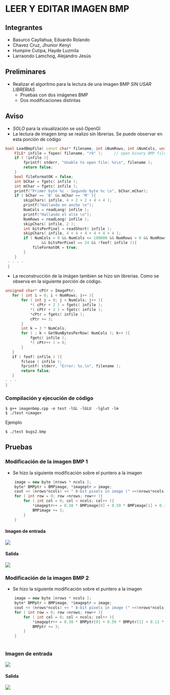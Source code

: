 # LEER Y EDITAR IMAGEN BMP
## Integrantes
- Basurco Cayllahua, Eduardo Rolando
- Chavez Cruz, Jhunior Kenyi
- Humpire Cutipa, Hayde Luzmila
- Larraondo Lamchog, Alejandro Jesús 

## Preliminares
- Realizar el algoritmo para la lectura de una imagen BMP *SIN USAR LIBRERIAS*
  - Pruebas con dos imágenes BMP
  - Dos modificaciones distintas
## Aviso
- *SOLO* para la visualización se usó OpenGl
- La lectura de imagen bmp se realizo sin librerias. Se puede observar en esta porción de código

```cpp
bool LoadBmpFile( const char* filename, int &NumRows, int &NumCols, unsigned char* &ImagePtr ){
    FILE* infile = fopen( filename, "rb" );		// open binary BMP file for reading
    if ( !infile ){
        fprintf( stderr, "Unable to open file: %s\n", filename );
        return false;
    }
    bool fileFormatOK = false;
    int bChar = fgetc( infile );
    int mChar = fgetc( infile );
    printf("Primer byte %c - Segundo byte %c \n", bChar,mChar);
    if ( bChar == 'B' && mChar == 'M' ){
        skipChars( infile, 4 + 2 + 2 + 4 + 4 );
        printf("Hallando en ancho \n");
        NumCols = readLong( infile );
        printf("Hallando el alto \n");
        NumRows = readLong( infile );
        skipChars( infile, 2 );	
        int bitsPerPixel = readShort( infile );
        skipChars( infile, 4 + 4 + 4 + 4 + 4 + 4 );
        if ( NumCols > 0 && NumCols <= 100000 && NumRows > 0 && NumRows <= 100000
                && bitsPerPixel == 24 && !feof( infile )){
            fileFormatOK = true;
        }
    }
 - - - -
 }
 ```
 
 - La reconstrucción de la imágen tambien se hizo sin librerias. Como se observa en la siguiente porción de código.
 
 ```cpp
 unsigned char* cPtr = ImagePtr;
    for ( int i = 0; i < NumRows; i++ ){
        for ( int j = 0; j < NumCols; j++ ){
            *( cPtr + 2 ) = fgetc( infile );
            *( cPtr + 1 ) = fgetc( infile );
            *cPtr = fgetc( infile );
            cPtr += 3;
        }
        int k = 3 * NumCols;
        for ( ; k < GetNumBytesPerRow( NumCols ); k++ ){
            fgetc( infile );
            *( cPtr++ ) = 0;
        }
    }
    if ( feof( infile ) ){
        fclose ( infile );
        fprintf( stderr, "Error: %s.\n", filename );
        return false;
    }
 - - -
 }
 ```

### Compilación y ejecución de código

```terminal
$ g++ imagenbmp.cpp -o test -lGL -lGLU  -lglut -lm
$ ./test <image>
```
Ejemplo
```terminal
$ ./test bugs2.bmp
```

## Pruebas
### Modificación de la imagen BMP 1
- Se hizo la siguiente modificación sobre el puntero a la imagen 
```cpp
    image = new byte [nrows * ncols ];
    byte* BMPptr = BMPimage, *imageptr = image;
    cout << (nrows*ncols) << " 8-bit pixels in image (" <<(nrows*ncols)<< " bytes).\n";
    for ( int row = 0; row <nrows; row++ ){
        for ( int col = 0; col < ncols; col++ ){
            *imageptr++ = 0.30 * BMPimage[0] + 0.59 * BMPimage[1] + 0.11 * BMPimage[2] + 0.5;
            BMPimage += 3;
        }
    }
```
#### Imagen de entrada
![](https://github.com/jhuni45/TCG-Laboratorio/blob/master/laboratorio_1/bugs2.bmp)
#### Salida
![](https://github.com/jhuni45/TCG-Laboratorio/blob/master/laboratorio_1/imagesgifts/Peek%2010-05-2020%2021-38.gif)


### Modificación de la imagen BMP 2
- Se hizo la siguiente modificación sobre el puntero a la imagen 
```cpp
    image = new byte [nrows * ncols ];
    byte* BMPptr = BMPimage, *imageptr = image;
    cout << (nrows*ncols) << " 8-bit pixels in image (" <<(nrows*ncols)<< " bytes).\n";
    for ( int row = 0; row <nrows; row++ ){
        for ( int col = 0; col < ncols; col++ ){
            *imageptr++ = 0.30 * BMPptr[0] + 0.59 * BMPptr[1] + 0.11 * BMPptr[2] + 0.5;
            BMPptr += 3;
        }
    }
    
```
### Imagen de entrada
![](https://github.com/jhuni45/TCG-Laboratorio/blob/master/laboratorio_1/paisaje.bmp)
#### Salida
![](https://github.com/jhuni45/TCG-Laboratorio/blob/master/laboratorio_1/imagesgifts/Peek%2010-05-2020%2021-49.gif)

